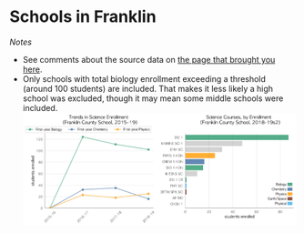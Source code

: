 # Schools in Franklin  
*Notes*
- See comments about the source data on [the page that brought you here](https://adamlamee.github.io/FL-K12-analyses/plots/District_pages/Franklin.html).  
- Only schools with total biology enrollment exceeding a threshold (around 100 students) are included. That makes it less likely a high school was excluded, though it may mean some middle schools were included.  
![](../School_plots/FRANKLIN/FRANKLIN_C.png)
